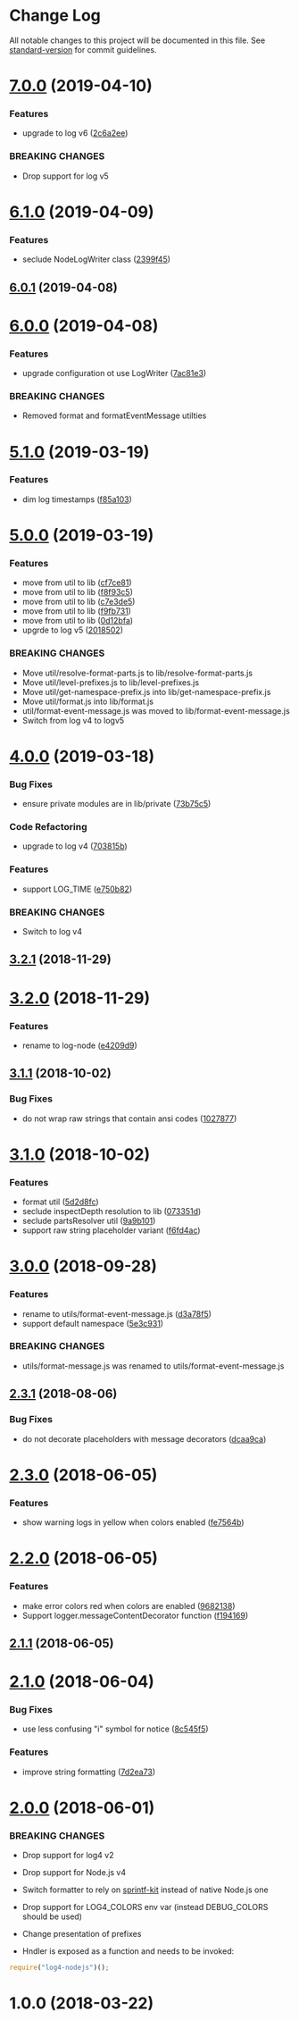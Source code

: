 # Change Log

All notable changes to this project will be documented in this file. See [standard-version](https://github.com/conventional-changelog/standard-version) for commit guidelines.

# [7.0.0](https://github.com/medikoo/log-node/compare/v6.1.0...v7.0.0) (2019-04-10)

### Features

-   upgrade to log v6 ([2c6a2ee](https://github.com/medikoo/log-node/commit/2c6a2ee))

### BREAKING CHANGES

-   Drop support for log v5

# [6.1.0](https://github.com/medikoo/log-node/compare/v6.0.1...v6.1.0) (2019-04-09)

### Features

-   seclude NodeLogWriter class ([2399f45](https://github.com/medikoo/log-node/commit/2399f45))

## [6.0.1](https://github.com/medikoo/log-node/compare/v6.0.0...v6.0.1) (2019-04-08)

# [6.0.0](https://github.com/medikoo/log-node/compare/v5.1.0...v6.0.0) (2019-04-08)

### Features

-   upgrade configuration ot use LogWriter ([7ac81e3](https://github.com/medikoo/log-node/commit/7ac81e3))

### BREAKING CHANGES

-   Removed format and formatEventMessage utilties

# [5.1.0](https://github.com/medikoo/log-node/compare/v5.0.0...v5.1.0) (2019-03-19)

### Features

-   dim log timestamps ([f85a103](https://github.com/medikoo/log-node/commit/f85a103))

# [5.0.0](https://github.com/medikoo/log-node/compare/v4.0.0...v5.0.0) (2019-03-19)

### Features

-   move from util to lib ([cf7ce81](https://github.com/medikoo/log-node/commit/cf7ce81))
-   move from util to lib ([f8f93c5](https://github.com/medikoo/log-node/commit/f8f93c5))
-   move from util to lib ([c7e3de5](https://github.com/medikoo/log-node/commit/c7e3de5))
-   move from util to lib ([f9fb731](https://github.com/medikoo/log-node/commit/f9fb731))
-   move from util to lib ([0d12bfa](https://github.com/medikoo/log-node/commit/0d12bfa))
-   upgrde to log v5 ([2018502](https://github.com/medikoo/log-node/commit/2018502))

### BREAKING CHANGES

-   Move util/resolve-format-parts.js to lib/resolve-format-parts.js
-   Move util/level-prefixes.js to lib/level-prefixes.js
-   Move util/get-namespace-prefix.js into lib/get-namespace-prefix.js
-   Move util/format.js into lib/format.js
-   util/format-event-message.js was moved to lib/format-event-message.js
-   Switch from log v4 to logv5

# [4.0.0](https://github.com/medikoo/log-node/compare/v3.2.1...v4.0.0) (2019-03-18)

### Bug Fixes

-   ensure private modules are in lib/private ([73b75c5](https://github.com/medikoo/log-node/commit/73b75c5))

### Code Refactoring

-   upgrade to log v4 ([703815b](https://github.com/medikoo/log-node/commit/703815b))

### Features

-   support LOG_TIME ([e750b82](https://github.com/medikoo/log-node/commit/e750b82))

### BREAKING CHANGES

-   Switch to log v4

<a name="3.2.1"></a>

## [3.2.1](https://github.com/medikoo/log-node/compare/v3.2.0...v3.2.1) (2018-11-29)

<a name="3.2.0"></a>

# [3.2.0](https://github.com/medikoo/log-node/compare/v3.1.1...v3.2.0) (2018-11-29)

### Features

-   rename to log-node ([e4209d9](https://github.com/medikoo/log-node/commit/e4209d9))

<a name="3.1.1"></a>

## [3.1.1](https://github.com/medikoo/log4-node/compare/v3.1.0...v3.1.1) (2018-10-02)

### Bug Fixes

-   do not wrap raw strings that contain ansi codes ([1027877](https://github.com/medikoo/log4-node/commit/1027877))

<a name="3.1.0"></a>

# [3.1.0](https://github.com/medikoo/log4-node/compare/v3.0.0...v3.1.0) (2018-10-02)

### Features

-   format util ([5d2d8fc](https://github.com/medikoo/log4-node/commit/5d2d8fc))
-   seclude inspectDepth resolution to lib ([073351d](https://github.com/medikoo/log4-node/commit/073351d))
-   seclude partsResolver util ([9a9b101](https://github.com/medikoo/log4-node/commit/9a9b101))
-   support raw string placeholder variant ([f6fd4ac](https://github.com/medikoo/log4-node/commit/f6fd4ac))

<a name="3.0.0"></a>

# [3.0.0](https://github.com/medikoo/log4-node/compare/v2.3.1...v3.0.0) (2018-09-28)

### Features

-   rename to utils/format-event-message.js ([d3a78f5](https://github.com/medikoo/log4-node/commit/d3a78f5))
-   support default namespace ([5e3c931](https://github.com/medikoo/log4-node/commit/5e3c931))

### BREAKING CHANGES

-   utils/format-message.js was renamed to utils/format-event-message.js

<a name="2.3.1"></a>

## [2.3.1](https://github.com/medikoo/log4-node/compare/v2.3.0...v2.3.1) (2018-08-06)

### Bug Fixes

-   do not decorate placeholders with message decorators ([dcaa9ca](https://github.com/medikoo/log4-node/commit/dcaa9ca))

<a name="2.3.0"></a>

# [2.3.0](https://github.com/medikoo/log4-node/compare/v2.2.0...v2.3.0) (2018-06-05)

### Features

-   show warning logs in yellow when colors enabled ([fe7564b](https://github.com/medikoo/log4-node/commit/fe7564b))

<a name="2.2.0"></a>

# [2.2.0](https://github.com/medikoo/log4-node/compare/v2.1.1...v2.2.0) (2018-06-05)

### Features

-   make error colors red when colors are enabled ([9682138](https://github.com/medikoo/log4-node/commit/9682138))
-   Support logger.messageContentDecorator function ([f194169](https://github.com/medikoo/log4-node/commit/f194169))

<a name="2.1.1"></a>

## [2.1.1](https://github.com/medikoo/log4-node/compare/v2.1.0...v2.1.1) (2018-06-05)

<a name="2.1.0"></a>

# [2.1.0](https://github.com/medikoo/log4-node/compare/v2.0.0...v2.1.0) (2018-06-04)

### Bug Fixes

-   use less confusing "i" symbol for notice ([8c545f5](https://github.com/medikoo/log4-node/commit/8c545f5))

### Features

-   improve string formatting ([7d2ea73](https://github.com/medikoo/log4-node/commit/7d2ea73))

<a name="2.0.0"></a>

# [2.0.0](https://github.com/medikoo/log4-node/compare/v1.0.0...v2.0.0) (2018-06-01)

### BREAKING CHANGES

-   Drop support for log4 v2
-   Drop support for Node.js v4
-   Switch formatter to rely on [sprintf-kit](https://github.com/medikoo/sprintf-kit) instead of native Node.js one
-   Drop support for LOG4_COLORS env var (instead DEBUG_COLORS should be used)
-   Change presentation of prefixes

-   Hndler is exposed as a function and needs to be invoked:

```javascript
require("log4-nodejs")();
```

<a name="1.0.0"></a>

# 1.0.0 (2018-03-22)
